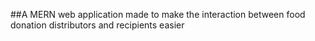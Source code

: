 ##A MERN web application made to make the interaction between food donation distributors and recipients easier
